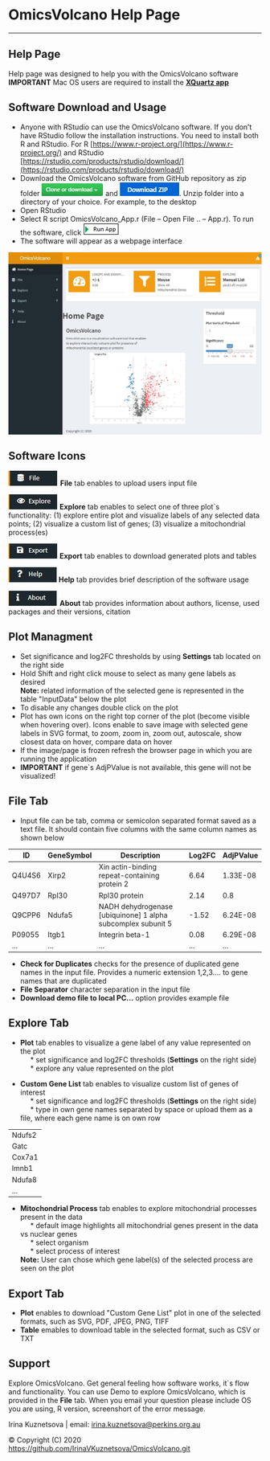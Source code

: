 # OmicsVolcano Help Page


------  
Help Page  
------
Help page was designed to help you with the OmicsVolcano software
**IMPORTANT** Mac OS users are required to install the [**XQuartz app**](https://www.xquartz.org)

Software Download and Usage
------
* Anyone with RStudio can use the OmicsVolcano software. If you don’t have RStudio follow the installation instructions. You need to install both R and RStudio. For R [https://www.r-project.org/](https://www.r-project.org/) and RStudio [https://rstudio.com/products/rstudio/download/](https://rstudio.com/products/rstudio/download/)  
* Download the OmicsVolcano software from GitHub repository as zip folder ![tab](https://github.com/IrinaVKuznetsova/OmicsVolcano/blob/master/www/images/GitHubDownloadIcon_image.jpg) and  ![tab](https://github.com/IrinaVKuznetsova/OmicsVolcano/blob/master/www/images/GitHubDownloadZIPIcon_image.jpg).  Unzip folder into a directory of your choice. For example, to the desktop  
* Open RStudio   
* Select R script OmicsVolcano_App.r (File – Open File ..  – App.r). To run the software, click  ![Run App](https://github.com/IrinaVKuznetsova/OmicsVolcano/blob/master/www/images/RunApp_image.jpg)  
* The software will appear as a webpage interface  

<img align="center" src="https://github.com/IrinaVKuznetsova/OmicsVolcano/blob/master/www/images/AppLook_image.jpg">   


Software Icons  
------
  ![tab](https://github.com/IrinaVKuznetsova/OmicsVolcano/blob/master/www/images/FileTabIcon_image.jpg)  **File** tab enables to upload users  input file      

  ![tab](https://github.com/IrinaVKuznetsova/OmicsVolcano/blob/master/www/images/ExploreIcon_image.jpg)  **Explore** tab enables to select one of three plot`s functionality: (1) explore entire plot and visualize labels of any selected data points; (2) visualize a custom list of genes; (3) visualize a mitochondrial process(es)   

  ![tab](https://github.com/IrinaVKuznetsova/OmicsVolcano/blob/master/www/images/ExportIcon_image.jpg)  **Export** tab enables to download generated plots and tables   

  ![tab](https://github.com/IrinaVKuznetsova/OmicsVolcano/blob/master/www/images/HelpIcon_image.jpg)  **Help** tab provides brief description of the software usage     

  ![tab](https://github.com/IrinaVKuznetsova/OmicsVolcano/blob/master/www/images/AboutIcon_image.jpg)  **About** tab provides information about authors, license, used packages and their versions, citation   


Plot Managment  
------
* Set significance and log2FC thresholds by using **Settings** tab located on the right side      
* Hold Shift and right click mouse to select as many gene labels as desired   
**Note:** related information of the selected gene is represented in the table "InputData" below the plot   
* To disable any changes double click on the plot   
* Plot has own icons on the right top corner of the plot (become visible when hovering over). Icons enable to save image with selected gene labels in SVG format, to zoom, zoom in, zoom out, autoscale, show closest data on hover, compare data on hover  
* If the image/page is frozen refresh the browser page in which you are running the application  
* **IMPORTANT** if gene`s AdjPValue is not available, this gene will not be visualized! 
  
  
  
File Tab
------  
* Input file can be tab, comma or semicolon separated format saved as a text file. It should contain five columns with the same column names as shown below  

| ID | GeneSymbol | Description | Log2FC | AdjPValue
| - | - | - | - | - | 
Q4U4S6 | Xirp2 | Xin actin-binding repeat-containing protein 2 | 6.64 | 1.33E-08
Q497D7 | Rpl30 | Rpl30 protein | 2.14 | 0.8
Q9CPP6 | Ndufa5 | NADH dehydrogenase [ubiquinone] 1 alpha subcomplex subunit 5 | -1.52 | 6.24E-08
P09055 | Itgb1 | Integrin beta-1 | 0.08 | 6.29E-08
... | ... | ... | ... | ...

* **Check for Duplicates** checks for the presence of duplicated gene names in the input file. Provides a numeric extension 1,2,3.... to gene names that are duplicated  
* **File Separator** character separation in the input file  
* **Download demo file to local PC...** option provides example file  


 
Explore Tab 
------
* **Plot** tab enables to visualize a gene label of any value represented on the plot  
&nbsp;&nbsp;&nbsp;&nbsp; * set significance and log2FC thresholds (**Settings** on the right side)      
&nbsp;&nbsp;&nbsp;&nbsp; * explore any value represented on the plot

 
* **Custom Gene List** tab enables to visualize custom list of genes of interest   
&nbsp;&nbsp;&nbsp;&nbsp; * set significance and log2FC thresholds (**Settings** on the right side)     
&nbsp;&nbsp;&nbsp;&nbsp; * type in own gene names separated by space or upload them as a file, where each gene name is on own row  

||
| - | 
| Ndufs2 |
| Gatc |
| Cox7a1 |
| lmnb1 |
| Ndufa8 |
| ... |  


* **Mitochondrial Process** tab enables to explore mitochondrial processes present in the data  
&nbsp;&nbsp;&nbsp;&nbsp; * default image highlights all mitochondrial genes present in the data vs nuclear genes  
&nbsp;&nbsp;&nbsp;&nbsp; * select organism  
&nbsp;&nbsp;&nbsp;&nbsp; * select process of interest  
**Note:** User can chose which gene label(s) of the selected process are seen on the plot    
 

 
Export Tab
------
* **Plot** enables to download "Custom Gene List" plot in one of the selected formats, such as SVG, PDF, JPEG, PNG, TIFF  
* **Table** emables to download table in the selected format, such as CSV or TXT  



Support
------
Explore OmicsVolcano. Get general feeling how software works, it`s flow and functionality. You can use Demo to explore OmicsVolcano, which is provided in the **File** tab.
When you email your question please include OS you are using, R version, screenshort of the error message.

Irina Kuznetsova | email: irina.kuznetsova@perkins.org.au  
 
© Copyright (C) 2020  
https://github.com/IrinaVKuznetsova/OmicsVolcano.git  








